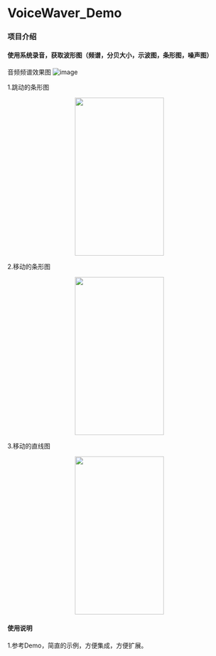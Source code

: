 # VoiceWaver_Demo

### 项目介绍
#### 使用系统录音，获取波形图（频谱，分贝大小，示波图，条形图，噪声图）

音频频谱效果图
![image](https://github.com/XiangHongJiang/VoiceWaver_Demo/blob/master/VoiceWaver_Demo/Pic/VoiceWaver_Demo.gif)


1.跳动的条形图
<div align=center><img width="200" height="355" src="https://github.com/XiangHongJiang/VoiceWaver_Demo/blob/master/VoiceWaver_Demo/Pic/Simulator%20Screen%20Shot%20-%20iPhone%20X%20-%202018-07-25%20at%2009.34.46.png"/></div>

2.移动的条形图
<div align=center><img width="200" height="355" src="https://github.com/XiangHongJiang/VoiceWaver_Demo/blob/master/VoiceWaver_Demo/Pic/Simulator%20Screen%20Shot%20-%20iPhone%20X%20-%202018-07-25%20at%2009.34.53.png"/></div>

3.移动的直线图
<div align=center><img width="200" height="355" src="https://github.com/XiangHongJiang/VoiceWaver_Demo/blob/master/VoiceWaver_Demo/Pic/Simulator%20Screen%20Shot%20-%20iPhone%20X%20-%202018-07-25%20at%2009.34.55.png"/></div>


#### 使用说明

1.参考Demo，简直的示例，方便集成，方便扩展。



